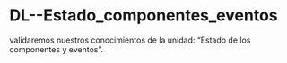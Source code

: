 # DL--Estado_componentes_eventos
validaremos nuestros conocimientos de la unidad: “Estado de los  componentes y eventos”.
